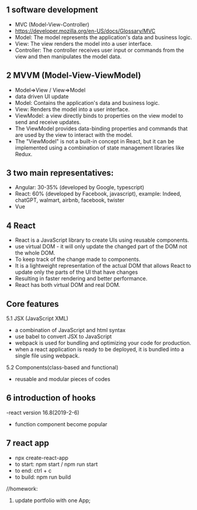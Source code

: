 ## 1 software development
- MVC (Model-View-Controller)
- https://developer.mozilla.org/en-US/docs/Glossary/MVC
- Model: The model represents the application's data and business logic.
- View: The view renders the model into a user interface.
- Controller: The controller receives user input or commands from the view and then manipulates the model data.

## 2 MVVM (Model-View-ViewModel)
- Model=>View / View=>Model
- data driven UI update
- Model: Contains the application's data and business logic.
- View: Renders the model into a user interface.
- ViewModel: a view directly binds to properties on the view model to send and receive updates.
- The ViewModel provides data-binding properties and commands that are used by the view to interact with the model.
- The "ViewModel" is not a built-in concept in React, but it can be implemented using a combination of state management libraries like Redux.

## 3 two main representatives:
- Angular: 30-35% (developed by Google, typescript)
- React: 60% (developed by Facebook, javascript), example: Indeed, chatGPT, walmart, airbnb, facebook, twister
- Vue

## 4 React
- React is a JavaScript library to create UIs using reusable components.
- use virtual DOM - it will only update the changed part of the DOM not the whole DOM.
- To keep track of the change made to components. 
- It is a lightweight representation of the actual DOM that allows React to update only the parts of the UI that have changes
- Resulting in faster rendering  and better performance.
- React has both virtual DOM and real DOM.

## Core features
5.1 JSX (JavaScript XML)
- a combination of JavaScript and html syntax
- use babel to convert JSX to JavaScript
- webpack is used for bundling and optimizing your code for production.
- when a react application is ready to be deployed, it is bundled into a single file using webpack.

5.2 Components(class-based and functional)
- reusable and modular pieces of codes

## 6 introduction of hooks
-react version 16.8(2019-2-6)
- function component become popular

## 7 react app
- npx create-react-app
- to start: npm start / npm run start
- to end: ctrl + c
- to build: npm run build

//homework:
1. update portfolio with one App;
